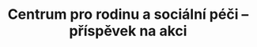 ---
id: df587905-8faf-4fa1-9c5b-f70417633683
title: Centrum pro rodinu a sociální péči – příspěvek na akci
price: 30
year: 2017
description: Fandíme rodině
kouskovani: true
locationName: undefined
position:
  lng: 18.2487708245592
  lat: 49.81003678636713
---
